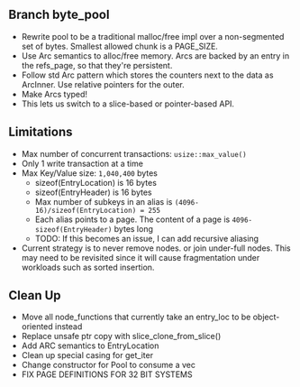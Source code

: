 ## Branch byte_pool
 * Rewrite pool to be a traditional malloc/free impl over a non-segmented set of bytes. Smallest allowed chunk is a PAGE_SIZE.
 * Use Arc semantics to alloc/free memory. Arcs are backed by an entry in the refs_page, so that they're persistent.
  * Follow std Arc pattern which stores the counters next to the data as ArcInner. Use relative pointers for the outer.
  * Make Arcs typed!
 * This lets us switch to a slice-based or pointer-based API.


## Limitations
 * Max number of concurrent transactions: `usize::max_value()`
 * Only 1 write transaction at a time
 * Max Key/Value size: `1,040,400` bytes
   * sizeof(EntryLocation) is 16 bytes
   * sizeof(EntryHeader) is 16 bytes
   * Max number of subkeys in an alias is `(4096-16)/sizeof(EntryLocation) = 255`
   * Each alias points to a page. The content of a page is `4096-sizeof(EntryHeader)` bytes long
   * TODO: If this becomes an issue, I can add recursive aliasing
 * Current strategy is to never remove nodes. or join under-full nodes. This may need to be revisited since it will cause fragmentation under workloads such as sorted insertion.

## Clean Up
 * Move all node_functions that currently take an entry_loc to be object-oriented instead
 * Replace unsafe ptr copy with slice_clone_from_slice()
 * Add ARC semantics to EntryLocation
 * Clean up special casing for get_iter
 * Change constructor for Pool to consume a vec
 * FIX PAGE DEFINITIONS FOR 32 BIT SYSTEMS
